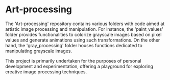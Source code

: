 # Art-processing

The 'Art-processing' repository contains various folders with code aimed at artistic image processing and manipulation. For instance, the 'paint_values' folder provides functionalities to colorize grayscale images based on pixel values and generate animations using such transformations. On the other hand, the 'gray_processing' folder houses functions dedicated to manipulating grayscale images.

This project is primarily undertaken for the purposes of personal development and experimentation, offering a playground for exploring creative image processing techniques.
